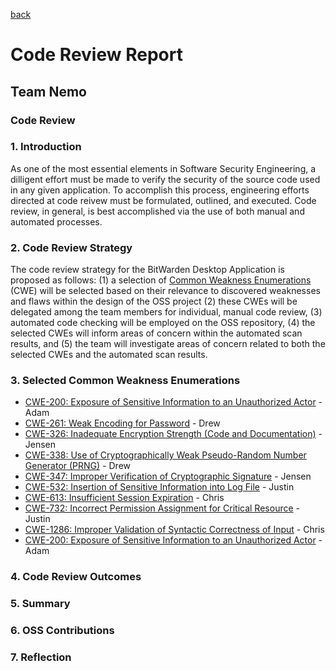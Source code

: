 [back](https://github.com/DoctorEww/software-assurance)

# Code Review Report

## Team Nemo

### Code Review

### 1. Introduction

As one of the most essential elements in Software Security Engineering, a dilligent effort must be made to verify the security of the source code used in any given 
application. To accomplish this process, engineering efforts directed at code reivew must be formulated, outlined, and executed. Code review, in general, is best accomplished via the use of both manual and automated processes.

### 2. Code Review Strategy

The code review strategy for the BitWarden Desktop Application is proposed as follows: (1) a selection of [Common Weakness Enumerations](https://cwe.mitre.org/) (CWE) will be selected based on their relevance to discovered weaknesses and flaws within the design of the OSS project (2) these CWEs will be delegated among the team members for individual, manual code review, (3) automated code checking will be employed on the OSS repository, (4) the selected CWEs will inform areas of concern within the automated scan results, and (5) the team will investigate areas of concern related to both the selected CWEs and the automated scan results. 

### 3. Selected Common Weakness Enumerations

* [CWE-200: Exposure of Sensitive Information to an Unauthorized Actor]() - Adam
* [CWE-261: Weak Encoding for Password]() - Drew
* [CWE-326: Inadequate Encryption Strength (Code and Documentation)]() - Jensen
* [CWE-338: Use of Cryptographically Weak Pseudo-Random Number Generator (PRNG)]() - Drew
* [CWE-347: Improper Verification of Cryptographic Signature]() - Jensen
* [CWE-532: Insertion of Sensitive Information into Log File]() - Justin
* [CWE-613: Insufficient Session Expiration]() - Chris
* [CWE-732: Incorrect Permission Assignment for Critical Resource]() - Justin
* [CWE-1286: Improper Validation of Syntactic Correctness of Input]() - Chris
* [CWE-200: Exposure of Sensitive Information to an Unauthorized Actor]() - Adam

### 4. Code Review Outcomes

### 5. Summary

### 6. OSS Contributions

### 7. Reflection
